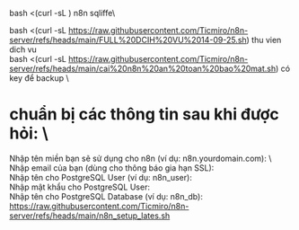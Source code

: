 bash <(curl -sL ) n8n sqliffe\

bash <(curl -sL https://raw.githubusercontent.com/Ticmiro/n8n-server/refs/heads/main/FULL%20DCIH%20VU%2014-09-25.sh) thu vien dich vu \
bash <(curl -sL https://raw.githubusercontent.com/Ticmiro/n8n-server/refs/heads/main/cai%20n8n%20an%20toan%20bao%20mat.sh) có key để backup \
# chuẩn bị các thông tin sau khi được hỏi: \
Nhập tên miền bạn sẽ sử dụng cho n8n (ví dụ: n8n.yourdomain.com): \ 
Nhập email của bạn (dùng cho thông báo gia hạn SSL): \
Nhập tên cho PostgreSQL User (ví dụ: n8n_user): \
Nhập mật khẩu cho PostgreSQL User: \
Nhập tên cho PostgreSQL Database (ví dụ: n8n_db): \
https://raw.githubusercontent.com/Ticmiro/n8n-server/refs/heads/main/n8n_setup_lates.sh
